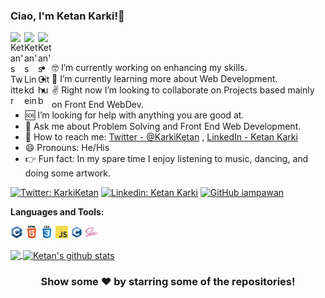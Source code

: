 ### Ciao, I'm Ketan Karki!👋

<a href="https://twitter.com/KarkiKetan">
  <img align="left" alt="Ketan's Twitter" width="22px" src="https://cdn.jsdelivr.net/npm/simple-icons@v3/icons/twitter.svg" />
</a>
<a href="https://www.linkedin.com/in/ketan-karki-9a9b071b6">
  <img align="left" alt="Ketan's Linkdein" width="22px" src="https://cdn.jsdelivr.net/npm/simple-icons@v3/icons/linkedin.svg" />
</a>
<a href="https://github.com/KetanKarki">
  <img align="left" alt="Ketan's Github" width="22px" src="https://cdn.jsdelivr.net/npm/simple-icons@v3/icons/github.svg" />
</a>

<br/>
<br/>

- 🤓 I’m currently working on enhancing my skills.
- 📙 I’m currently learning more about Web Development.
- ✌️ Right now I’m looking to collaborate on Projects based mainly on Front End WebDev.
- 🆘 I’m looking for help with anything you are good at.
- 🧐 Ask me about Problem Solving and Front End Web Development.
- 🤙 How to reach me: [Twitter - @KarkiKetan](https://twitter.com/KarkiKetan) , [LinkedIn - Ketan Karki](https://www.linkedin.com/in/ketan-karki-9a9b071b6/)
- 😄 Pronouns: He/His
- 👉 Fun fact: In my spare time I enjoy listening to music, dancing, and doing some artwork.

[![Twitter: KarkiKetan](https://img.shields.io/twitter/follow/KarkiKetan?style=social)](https://twitter.com/KarkiKetan)
[![Linkedin: Ketan Karki](https://img.shields.io/badge/-KetanKarki-blue?style=flat-square&logo=Linkedin&logoColor=white&link=https://www.linkedin.com/in/ketan-karki-9a9b071b6//)](https://www.linkedin.com/in/ketan-karki-9a9b071b6/)
[![GitHub iampawan](https://img.shields.io/github/followers/KetanKarki?label=follow&style=social)](https://github.com/KetanKarki)


**Languages and Tools:**  

<code><img height="20" src="https://raw.githubusercontent.com/github/explore/80688e429a7d4ef2fca1e82350fe8e3517d3494d/topics/cpp/cpp.png"></code>
<code><img height="20" src="https://raw.githubusercontent.com/github/explore/80688e429a7d4ef2fca1e82350fe8e3517d3494d/topics/html/html.png"></code>
<code><img height="20" src="https://raw.githubusercontent.com/github/explore/80688e429a7d4ef2fca1e82350fe8e3517d3494d/topics/css/css.png"></code>
<code><img height="20" src="https://raw.githubusercontent.com/github/explore/80688e429a7d4ef2fca1e82350fe8e3517d3494d/topics/javascript/javascript.png"></code>
<code><img height="20" src="https://raw.githubusercontent.com/github/explore/80688e429a7d4ef2fca1e82350fe8e3517d3494d/topics/c/c.png"></code>
<code><img height="20" src="https://raw.githubusercontent.com/github/explore/80688e429a7d4ef2fca1e82350fe8e3517d3494d/topics/sass/sass.png"></code>  

<a href="https://github.com/KetanKarki">
  <img align="center" src="https://github-readme-stats.vercel.app/api/top-langs/?username=KetanKarki&theme=light&hide_langs_below=1" />
</a>
<a href="https://github.com/KetanKarki">
 <img align="center" src="https://github-readme-stats.vercel.app/api?username=KetanKarki&show_icons=true&theme=light&line_height=27" alt="Ketan's github stats"/>
</a>

<div align="center">

### Show some ❤️ by starring some of the repositories!

</div>
